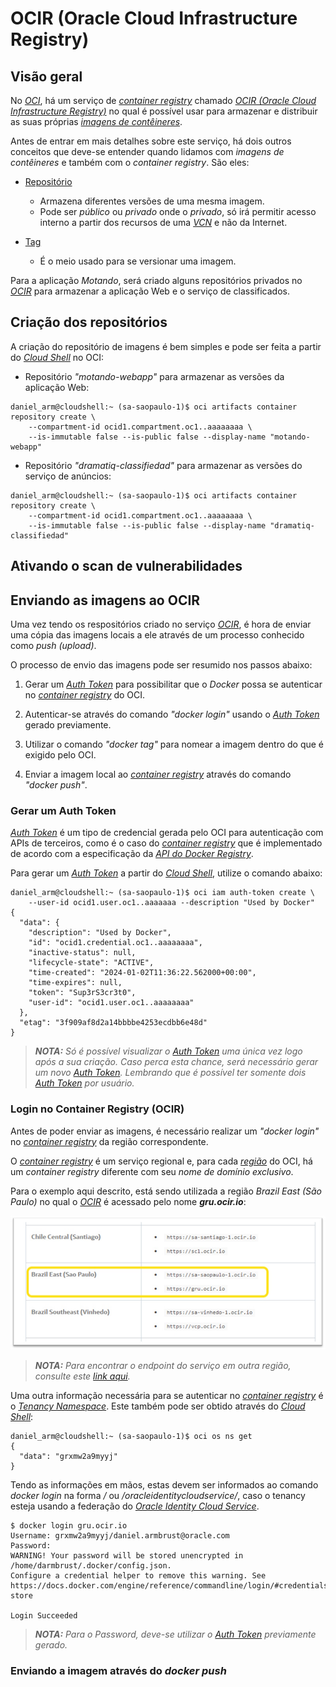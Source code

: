 # OCIR (Oracle Cloud Infrastructure Registry)

## Visão geral

No _[OCI](https://www.oracle.com/cloud/)_, há um serviço de _[container registry](https://docs.oracle.com/en-us/iaas/Content/Registry/Concepts/registryoverview.htm)_ chamado _[OCIR (Oracle Cloud Infrastructure Registry)](https://www.oracle.com/br/cloud/cloud-native/container-registry/)_ no qual é possível usar para armazenar e distribuir as suas próprias _[imagens de contêineres](https://docs.oracle.com/en-us/iaas/Content/Registry/Concepts/registryconcepts.htm#About_Images)_.

Antes de entrar em mais detalhes sobre este serviço, há dois outros conceitos que deve-se entender quando lidamos com _imagens de contêineres_ e também com o _container registry_. São eles:

- [Repositório](https://docs.oracle.com/en-us/iaas/Content/Registry/Concepts/registryconcepts.htm#About_Repositories)
    - Armazena diferentes versões de uma mesma imagem.
    - Pode ser _público_ ou _privado_ onde o _privado_, só irá permitir acesso interno a partir dos recursos de uma _[VCN](https://docs.oracle.com/en-us/iaas/Content/Network/Tasks/Overview_of_VCNs_and_Subnets.htm)_ e não da Internet.

- [Tag](https://docs.docker.com/glossary/#tag)
    - É o meio usado para se versionar uma imagem.

Para a aplicação _Motando_, será criado alguns repositórios privados no _[OCIR](https://www.oracle.com/br/cloud/cloud-native/container-registry/)_ para armazenar a aplicação Web e o serviço de classificados. 

## Criação dos repositórios

A criação do repositório de imagens é bem simples e pode ser feita a partir do _[Cloud Shell](https://docs.oracle.com/en-us/iaas/Content/API/Concepts/cloudshellintro.htm)_ no OCI:

- Repositório _"motando-webapp"_ para armazenar as versões da aplicação Web:

```
daniel_arm@cloudshell:~ (sa-saopaulo-1)$ oci artifacts container repository create \
    --compartment-id ocid1.compartment.oc1..aaaaaaaa \
    --is-immutable false --is-public false --display-name "motando-webapp"
```

- Repositório _"dramatiq-classifiedad"_ para armazenar as versões do serviço de anúncios:

```
daniel_arm@cloudshell:~ (sa-saopaulo-1)$ oci artifacts container repository create \
    --compartment-id ocid1.compartment.oc1..aaaaaaaa \
    --is-immutable false --is-public false --display-name "dramatiq-classifiedad"
```

## Ativando o scan de vulnerabilidades

## Enviando as imagens ao OCIR

Uma vez tendo os respositórios criado no serviço _[OCIR](https://www.oracle.com/br/cloud/cloud-native/container-registry/)_, é hora de enviar uma cópia das imagens locais a ele através de um processo conhecido como _push (upload)_.

O processo de envio das imagens pode ser resumido nos passos abaixo:

1. Gerar um _[Auth Token](https://docs.oracle.com/en-us/iaas/Content/Registry/Tasks/registrygettingauthtoken.htm)_ para possibilitar que o _Docker_ possa se autenticar no _[container registry](https://docs.oracle.com/en-us/iaas/Content/Registry/Concepts/registryoverview.htm)_ do OCI.

2. Autenticar-se através do comando _"docker login"_ usando o _[Auth Token](https://docs.oracle.com/en-us/iaas/Content/Registry/Tasks/registrygettingauthtoken.htm)_ gerado previamente.

3. Utilizar o comando _"docker tag"_ para nomear a imagem dentro do que é exigido pelo OCI.

4. Enviar a imagem local ao _[container registry](https://docs.oracle.com/en-us/iaas/Content/Registry/Concepts/registryoverview.htm)_ através do comando _"docker push"_.

### Gerar um Auth Token

_[Auth Token](https://docs.oracle.com/en-us/iaas/Content/Registry/Tasks/registrygettingauthtoken.htm)_ é um tipo de credencial gerada pelo OCI para autenticação com APIs de terceiros, como é o caso do _[container registry](https://docs.oracle.com/en-us/iaas/Content/Registry/Concepts/registryoverview.htm)_ que é implementado de acordo com a especificação da _[API do Docker Registry](https://distribution.github.io/distribution/spec/api/)_.

Para gerar um _[Auth Token](https://docs.oracle.com/en-us/iaas/Content/Registry/Tasks/registrygettingauthtoken.htm)_ a partir do _[Cloud Shell](https://docs.oracle.com/en-us/iaas/Content/API/Concepts/cloudshellintro.htm)_, utilize o comando abaixo:

```
daniel_arm@cloudshell:~ (sa-saopaulo-1)$ oci iam auth-token create \
    --user-id ocid1.user.oc1..aaaaaaa --description "Used by Docker"
{
  "data": {
    "description": "Used by Docker",
    "id": "ocid1.credential.oc1..aaaaaaaa",
    "inactive-status": null,
    "lifecycle-state": "ACTIVE",
    "time-created": "2024-01-02T11:36:22.562000+00:00",
    "time-expires": null,
    "token": "Sup3rS3cr3t0",
    "user-id": "ocid1.user.oc1..aaaaaaaa"
  },
  "etag": "3f909af8d2a14bbbbe4253ecdbb6e48d"
}
```

>_**__NOTA:__** Só é possível visualizar o [Auth Token](https://docs.oracle.com/en-us/iaas/Content/Registry/Tasks/registrygettingauthtoken.htm) uma única vez logo após a sua criação. Caso perca esta chance, será necessário gerar um novo [Auth Token](https://docs.oracle.com/en-us/iaas/Content/Registry/Tasks/registrygettingauthtoken.htm). Lembrando que é possível ter somente dois [Auth Token](https://docs.oracle.com/en-us/iaas/Content/Registry/Tasks/registrygettingauthtoken.htm) por usuário._

### Login no Container Registry (OCIR)

Antes de poder enviar as imagens, é necessário realizar um _"docker login"_ no _[container registry](https://docs.oracle.com/en-us/iaas/Content/Registry/Concepts/registryoverview.htm)_ da região correspondente.

O _[container registry](https://docs.oracle.com/en-us/iaas/Content/Registry/Concepts/registryoverview.htm)_ é um serviço regional e, para cada _[região](https://docs.oracle.com/en-us/iaas/Content/General/Concepts/regions.htm#About)_ do OCI, há um _container registry_ diferente com seu _nome de domínio exclusivo_.

Para o exemplo aqui descrito, está sendo utilizada a região _Brazil East (São Paulo)_ no qual o _[OCIR](https://www.oracle.com/br/cloud/cloud-native/container-registry/)_ é acessado pelo nome _**gru.ocir.io**_:

![alt_text](/githimgs/ocir-region-1.jpg "região Brazil East (São Paulo)")

>_**__NOTA:__** Para encontrar o endpoint do serviço em outra região, consulte este [link aqui](https://docs.oracle.com/en-us/iaas/Content/Registry/Concepts/registryprerequisites.htm#regional-availability)._

Uma outra informação necessária para se autenticar no _[container registry](https://docs.oracle.com/en-us/iaas/Content/Registry/Concepts/registryoverview.htm)_ é o _[Tenancy Namespace](https://docs.oracle.com/en-us/iaas/Content/Object/Tasks/understandingnamespaces.htm)_. Este também pode ser obtido através do _[Cloud Shell](https://docs.oracle.com/en-us/iaas/Content/API/Concepts/cloudshellintro.htm)_:

```
daniel_arm@cloudshell:~ (sa-saopaulo-1)$ oci os ns get
{
  "data": "grxmw2a9myyj"
}
```

Tendo as informações em mãos, estas devem ser informados ao comando _docker login_ na forma _<tenancy-namespace>/<username>_ ou _<tenancy-namespace>/oracleidentitycloudservice/<username>_, caso o tenancy esteja usando a federação do _[Oracle Identity Cloud Service](https://docs.oracle.com/en-us/iaas/Content/Identity/Tasks/federatingIDCS.htm#top)_. 

```
$ docker login gru.ocir.io
Username: grxmw2a9myyj/daniel.armbrust@oracle.com
Password:
WARNING! Your password will be stored unencrypted in /home/darmbrust/.docker/config.json.
Configure a credential helper to remove this warning. See
https://docs.docker.com/engine/reference/commandline/login/#credentials-store

Login Succeeded
```

>_**__NOTA:__** Para o Password, deve-se utilizar o [Auth Token](https://docs.oracle.com/en-us/iaas/Content/Registry/Tasks/registrygettingauthtoken.htm) previamente gerado._

### Enviando a imagem através do _docker push_
